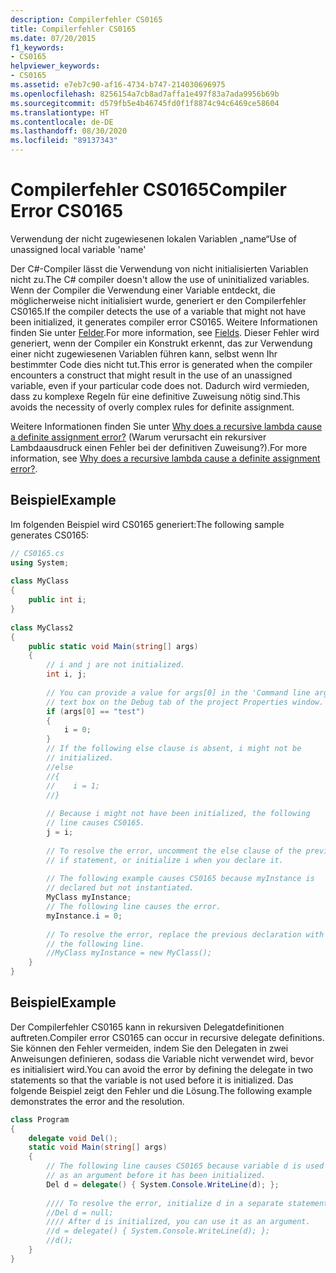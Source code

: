 ```yaml
---
description: Compilerfehler CS0165
title: Compilerfehler CS0165
ms.date: 07/20/2015
f1_keywords:
- CS0165
helpviewer_keywords:
- CS0165
ms.assetid: e7eb7c90-af16-4734-b747-214030696975
ms.openlocfilehash: 8256154a7cb8ad7affa1e497f83a7ada9956b69b
ms.sourcegitcommit: d579fb5e4b46745fd0f1f8874c94c6469ce58604
ms.translationtype: HT
ms.contentlocale: de-DE
ms.lasthandoff: 08/30/2020
ms.locfileid: "89137343"
---
```

# <a name="compiler-error-cs0165"></a><span data-ttu-id="ee526-103">Compilerfehler CS0165</span><span class="sxs-lookup"><span data-stu-id="ee526-103">Compiler Error CS0165</span></span>

<span data-ttu-id="ee526-104">Verwendung der nicht zugewiesenen lokalen Variablen „name“</span><span class="sxs-lookup"><span data-stu-id="ee526-104">Use of unassigned local variable 'name'</span></span>  
  
<span data-ttu-id="ee526-105">Der C#-Compiler lässt die Verwendung von nicht initialisierten Variablen nicht zu.</span><span class="sxs-lookup"><span data-stu-id="ee526-105">The C# compiler doesn't allow the use of uninitialized variables.</span></span> <span data-ttu-id="ee526-106">Wenn der Compiler die Verwendung einer Variable entdeckt, die möglicherweise nicht initialisiert wurde, generiert er den Compilerfehler CS0165.</span><span class="sxs-lookup"><span data-stu-id="ee526-106">If the compiler detects the use of a variable that might not have been initialized, it generates compiler error CS0165.</span></span> <span data-ttu-id="ee526-107">Weitere Informationen finden Sie unter [Felder](../../programming-guide/classes-and-structs/fields.md).</span><span class="sxs-lookup"><span data-stu-id="ee526-107">For more information, see [Fields](../../programming-guide/classes-and-structs/fields.md).</span></span> <span data-ttu-id="ee526-108">Dieser Fehler wird generiert, wenn der Compiler ein Konstrukt erkennt, das zur Verwendung einer nicht zugewiesenen Variablen führen kann, selbst wenn Ihr bestimmter Code dies nicht tut.</span><span class="sxs-lookup"><span data-stu-id="ee526-108">This error is generated when the compiler encounters a construct that might result in the use of an unassigned variable, even if your particular code does not.</span></span> <span data-ttu-id="ee526-109">Dadurch wird vermieden, dass zu komplexe Regeln für eine definitive Zuweisung nötig sind.</span><span class="sxs-lookup"><span data-stu-id="ee526-109">This avoids the necessity of overly complex rules for definite assignment.</span></span>  
  
<span data-ttu-id="ee526-110">Weitere Informationen finden Sie unter [Why does a recursive lambda cause a definite assignment error?](https://docs.microsoft.com/archive/blogs/ericlippert/why-does-a-recursive-lambda-cause-a-definite-assignment-error) (Warum verursacht ein rekursiver Lambdaausdruck einen Fehler bei der definitiven Zuweisung?).</span><span class="sxs-lookup"><span data-stu-id="ee526-110">For more information, see [Why does a recursive lambda cause a definite assignment error?](https://docs.microsoft.com/archive/blogs/ericlippert/why-does-a-recursive-lambda-cause-a-definite-assignment-error).</span></span>  
  
## <a name="example"></a><span data-ttu-id="ee526-111">Beispiel</span><span class="sxs-lookup"><span data-stu-id="ee526-111">Example</span></span>  

<span data-ttu-id="ee526-112">Im folgenden Beispiel wird CS0165 generiert:</span><span class="sxs-lookup"><span data-stu-id="ee526-112">The following sample generates CS0165:</span></span>  
  
```csharp  
// CS0165.cs  
using System;  
  
class MyClass  
{  
    public int i;  
}  
  
class MyClass2  
{  
    public static void Main(string[] args)  
    {  
        // i and j are not initialized.  
        int i, j;  
  
        // You can provide a value for args[0] in the 'Command line arguments'  
        // text box on the Debug tab of the project Properties window.  
        if (args[0] == "test")  
        {  
            i = 0;  
        }  
        // If the following else clause is absent, i might not be  
        // initialized.  
        //else  
        //{  
        //    i = 1;  
        //}  
  
        // Because i might not have been initialized, the following
        // line causes CS0165.  
        j = i;  
  
        // To resolve the error, uncomment the else clause of the previous  
        // if statement, or initialize i when you declare it.  
  
        // The following example causes CS0165 because myInstance is  
        // declared but not instantiated.  
        MyClass myInstance;  
        // The following line causes the error.  
        myInstance.i = 0;
  
        // To resolve the error, replace the previous declaration with  
        // the following line.  
        //MyClass myInstance = new MyClass();  
    }  
}  
```  
  
## <a name="example"></a><span data-ttu-id="ee526-113">Beispiel</span><span class="sxs-lookup"><span data-stu-id="ee526-113">Example</span></span>  

<span data-ttu-id="ee526-114">Der Compilerfehler CS0165 kann in rekursiven Delegatdefinitionen auftreten.</span><span class="sxs-lookup"><span data-stu-id="ee526-114">Compiler error CS0165 can occur in recursive delegate definitions.</span></span> <span data-ttu-id="ee526-115">Sie können den Fehler vermeiden, indem Sie den Delegaten in zwei Anweisungen definieren, sodass die Variable nicht verwendet wird, bevor es initialisiert wird.</span><span class="sxs-lookup"><span data-stu-id="ee526-115">You can avoid the error by defining the delegate in two statements so that the variable is not used before it is initialized.</span></span> <span data-ttu-id="ee526-116">Das folgende Beispiel zeigt den Fehler und die Lösung.</span><span class="sxs-lookup"><span data-stu-id="ee526-116">The following example demonstrates the error and the resolution.</span></span>  
  
```csharp  
class Program  
{  
    delegate void Del();  
    static void Main(string[] args)  
    {  
        // The following line causes CS0165 because variable d is used
        // as an argument before it has been initialized.  
        Del d = delegate() { System.Console.WriteLine(d); };
  
        //// To resolve the error, initialize d in a separate statement.  
        //Del d = null;  
        //// After d is initialized, you can use it as an argument.  
        //d = delegate() { System.Console.WriteLine(d); };  
        //d();  
    }  
}  
```

